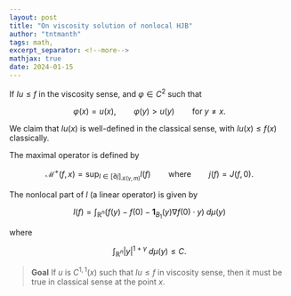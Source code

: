 ```yaml
---
layout: post
title: "On viscosity solution of nonlocal HJB"
author: "tntmanth"
tags: math, 
excerpt_separator: <!--more-->
mathjax: true
date: 2024-01-15
---
```


<!--more-->

If $Iu \leq f$ in the viscosity sense, and $\varphi\in C^2$ such that

$$
    \varphi(x) = u (x), \qquad \varphi(y) > u(y)\qquad \text{for}\;y\neq x.
$$

We claim that $Iu(x)$ is well-defined in the classical sense, with $Iu(x)\leq f(x)$ classically.

The maximal operator is defined by

$$
\begin{equation*}
    \mathcal{M}^+(f,x) = \sup_{l\in [\partial j]_{\mathcal{K}(\gamma,m)}} l(f) \qquad\text{where}\qquad j(f) = J(f,0).
\end{equation*}
$$

The nonlocal part of $l$ (a linear operator) is given by

$$
\begin{equation*}
    l(f) = \int_{\mathbb{R}^n} \Big(f(y) - f(0) - \mathbf{1}_{B_1}(y) \nabla f(0)\cdot y\Big)\;d\mu(y)
\end{equation*}
$$

where 

$$
\begin{equation*}
    \int_{\mathbb{R}^n} |y|^{1+\gamma}\;d\mu(y) \leq C. 
\end{equation*}
$$

> **Goal** If $u$ is $C^{1,1}(x)$ such that $Iu\leq f$ in viscosity sense, then it must be true in classical sense at the point $x$.